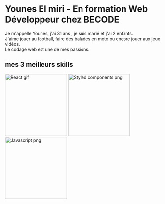 # Younes El miri - En formation Web Développeur chez BECODE

Je m'appelle Younes, j'ai 31 ans , je suis marié et j'ai 2 enfants.   
J'aime jouer au football, faire des balades en moto ou encore jouer aux jeux vidéos.   
Le codage web est une de mes passions.
## mes 3 meilleurs skills
<img src="https://reactscript.com/wp-content/uploads/2016/06/React-Components-For-The-Web-Animations-API.gif" alt="React gif" style="width: 200px" />
<img src="https://www.styled-components.com/atom.png" alt="Styled components png" style="width: 200px" />
<img src="https://upload.wikimedia.org/wikipedia/commons/thumb/6/6a/JavaScript-logo.png/600px-JavaScript-logo.png" alt="Javascript png" style="width: 200px" />
 
